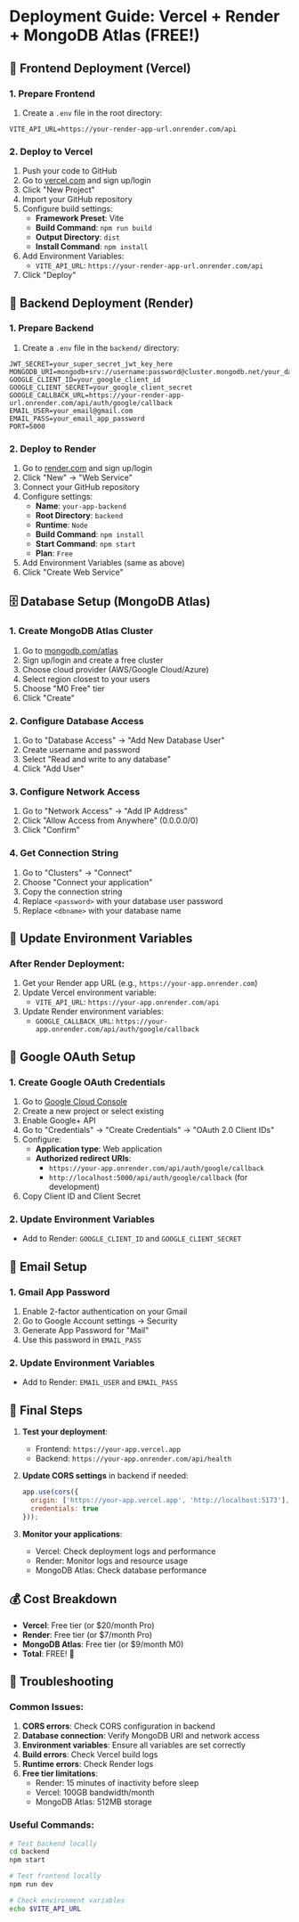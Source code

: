 # Deployment Guide: Vercel + Render + MongoDB Atlas (FREE!)

## 🚀 Frontend Deployment (Vercel)

### 1. Prepare Frontend
1. Create a `.env` file in the root directory:
```env
VITE_API_URL=https://your-render-app-url.onrender.com/api
```

### 2. Deploy to Vercel
1. Push your code to GitHub
2. Go to [vercel.com](https://vercel.com) and sign up/login
3. Click "New Project"
4. Import your GitHub repository
5. Configure build settings:
   - **Framework Preset**: Vite
   - **Build Command**: `npm run build`
   - **Output Directory**: `dist`
   - **Install Command**: `npm install`
6. Add Environment Variables:
   - `VITE_API_URL`: `https://your-render-app-url.onrender.com/api`
7. Click "Deploy"

## 🔧 Backend Deployment (Render)

### 1. Prepare Backend
1. Create a `.env` file in the `backend/` directory:
```env
JWT_SECRET=your_super_secret_jwt_key_here
MONGODB_URI=mongodb+srv://username:password@cluster.mongodb.net/your_database
GOOGLE_CLIENT_ID=your_google_client_id
GOOGLE_CLIENT_SECRET=your_google_client_secret
GOOGLE_CALLBACK_URL=https://your-render-app-url.onrender.com/api/auth/google/callback
EMAIL_USER=your_email@gmail.com
EMAIL_PASS=your_email_app_password
PORT=5000
```

### 2. Deploy to Render
1. Go to [render.com](https://render.com) and sign up/login
2. Click "New" → "Web Service"
3. Connect your GitHub repository
4. Configure settings:
   - **Name**: `your-app-backend`
   - **Root Directory**: `backend`
   - **Runtime**: `Node`
   - **Build Command**: `npm install`
   - **Start Command**: `npm start`
   - **Plan**: `Free`
5. Add Environment Variables (same as above)
6. Click "Create Web Service"

## 🗄️ Database Setup (MongoDB Atlas)

### 1. Create MongoDB Atlas Cluster
1. Go to [mongodb.com/atlas](https://mongodb.com/atlas)
2. Sign up/login and create a free cluster
3. Choose cloud provider (AWS/Google Cloud/Azure)
4. Select region closest to your users
5. Choose "M0 Free" tier
6. Click "Create"

### 2. Configure Database Access
1. Go to "Database Access" → "Add New Database User"
2. Create username and password
3. Select "Read and write to any database"
4. Click "Add User"

### 3. Configure Network Access
1. Go to "Network Access" → "Add IP Address"
2. Click "Allow Access from Anywhere" (0.0.0.0/0)
3. Click "Confirm"

### 4. Get Connection String
1. Go to "Clusters" → "Connect"
2. Choose "Connect your application"
3. Copy the connection string
4. Replace `<password>` with your database user password
5. Replace `<dbname>` with your database name

## 🔄 Update Environment Variables

### After Render Deployment:
1. Get your Render app URL (e.g., `https://your-app.onrender.com`)
2. Update Vercel environment variable:
   - `VITE_API_URL`: `https://your-app.onrender.com/api`
3. Update Render environment variables:
   - `GOOGLE_CALLBACK_URL`: `https://your-app.onrender.com/api/auth/google/callback`

## 🔐 Google OAuth Setup

### 1. Create Google OAuth Credentials
1. Go to [Google Cloud Console](https://console.cloud.google.com)
2. Create a new project or select existing
3. Enable Google+ API
4. Go to "Credentials" → "Create Credentials" → "OAuth 2.0 Client IDs"
5. Configure:
   - **Application type**: Web application
   - **Authorized redirect URIs**: 
     - `https://your-app.onrender.com/api/auth/google/callback`
     - `http://localhost:5000/api/auth/google/callback` (for development)
6. Copy Client ID and Client Secret

### 2. Update Environment Variables
- Add to Render: `GOOGLE_CLIENT_ID` and `GOOGLE_CLIENT_SECRET`

## 📧 Email Setup

### 1. Gmail App Password
1. Enable 2-factor authentication on your Gmail
2. Go to Google Account settings → Security
3. Generate App Password for "Mail"
4. Use this password in `EMAIL_PASS`

### 2. Update Environment Variables
- Add to Render: `EMAIL_USER` and `EMAIL_PASS`

## 🚀 Final Steps

1. **Test your deployment**:
   - Frontend: `https://your-app.vercel.app`
   - Backend: `https://your-app.onrender.com/api/health`

2. **Update CORS settings** in backend if needed:
   ```javascript
   app.use(cors({
     origin: ['https://your-app.vercel.app', 'http://localhost:5173'],
     credentials: true
   }));
   ```

3. **Monitor your applications**:
   - Vercel: Check deployment logs and performance
   - Render: Monitor logs and resource usage
   - MongoDB Atlas: Check database performance

## 💰 Cost Breakdown
- **Vercel**: Free tier (or $20/month Pro)
- **Render**: Free tier (or $7/month Pro)
- **MongoDB Atlas**: Free tier (or $9/month M0)
- **Total**: FREE! 🎉

## 🔧 Troubleshooting

### Common Issues:
1. **CORS errors**: Check CORS configuration in backend
2. **Database connection**: Verify MongoDB URI and network access
3. **Environment variables**: Ensure all variables are set correctly
4. **Build errors**: Check Vercel build logs
5. **Runtime errors**: Check Render logs
6. **Free tier limitations**: 
   - Render: 15 minutes of inactivity before sleep
   - Vercel: 100GB bandwidth/month
   - MongoDB Atlas: 512MB storage

### Useful Commands:
```bash
# Test backend locally
cd backend
npm start

# Test frontend locally
npm run dev

# Check environment variables
echo $VITE_API_URL
```

